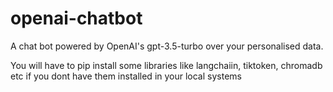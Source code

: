 # openai-chatbot
A chat bot powered by OpenAI's gpt-3.5-turbo over your personalised data.

You will have to pip install some libraries like langchaiin, tiktoken, chromadb etc if you dont have them installed in your local systems
